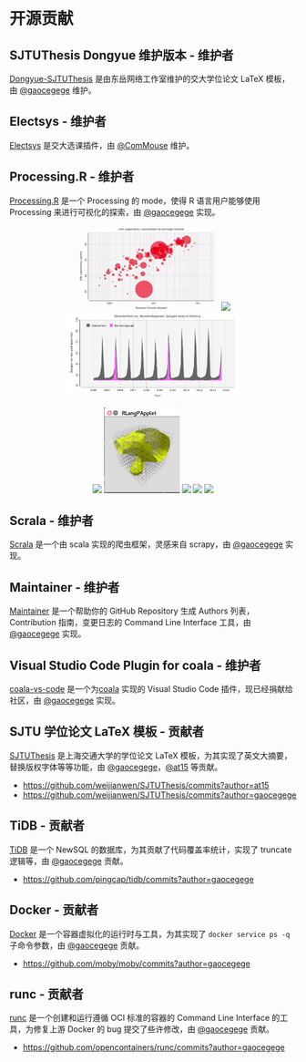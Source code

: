 # 开源贡献

[@gaocegege]: https://github.com/gaocegege
[@ComMouse]: https://github.com/ComMouse
[@at15]: https://github.com/at15

## SJTUThesis Dongyue 维护版本 - 维护者

[Dongyue-SJTUThesis](https://github.com/dyweb/SJTUThesis) 是由东岳网络工作室维护的交大学位论文 LaTeX 模板，由 [@gaocegege][] 维护。

## Electsys - 维护者

[Electsys](https://github.com/laohyx/electsys) 是交大选课插件，由 [@ComMouse][] 维护。

## Processing.R - 维护者

[Processing.R](https://github.com/gaocegege/Processing.R) 是一个 Processing 的 mode，使得 R 语言用户能够使用 Processing 来进行可视化的探索，由 [@gaocegege][] 实现。

<p align="center">
<img src="https://github.com/gaocegege/Processing.R/raw/master/raw-docs/img/life.gif" height=150></img>
<img src="https://github.com/gaocegege/Processing.R/raw/master/raw-docs/img/plot.png" height=150></img>
<img src="https://github.com/gaocegege/Processing.R/raw/master/raw-docs/img/history.png" height=150></img>
</p>

<p align="center">
<img src="https://github.com/gaocegege/Processing.R/raw/master/raw-docs/img/noise.gif" height=150></img>
<img src="https://github.com/gaocegege/Processing.R/raw/master/raw-docs/img/demo-geo.gif" height=150></img>
<img src="https://github.com/gaocegege/Processing.R/raw/master/raw-docs/img/math.gif" height=150></img>
<img src="https://github.com/gaocegege/Processing.R/raw/master/raw-docs/img/demo.gif" height=150></img>
<img src="https://github.com/gaocegege/Processing.R/raw/master/raw-docs/img/people.gif" height=150></img>
</p>

## Scrala - 维护者

[Scrala](https://github.com/gaocegege/scrala) 是一个由 scala 实现的爬虫框架，灵感来自 scrapy，由 [@gaocegege][] 实现。

## Maintainer - 维护者

[Maintainer](https://github.com/gaocegege/maintainer) 是一个帮助你的 GitHub Repository 生成 Authors 列表，Contribution 指南，变更日志的 Command Line Interface 工具，由 [@gaocegege][] 实现。

## Visual Studio Code Plugin for coala - 维护者

[coala-vs-code](https://github.com/coala/coala-vs-code) 是一个为[coala](https://coala.io) 实现的 Visual Studio Code 插件，现已经捐献给社区，由 [@gaocegege][] 实现。

## SJTU 学位论文 LaTeX 模板 - 贡献者

[SJTUThesis](https://github.com/weijianwen/SJTUThesis) 是上海交通大学的学位论文 LaTeX 模板，为其实现了英文大摘要，替换版权字体等等功能，由 [@gaocegege][]，[@at15][] 等贡献。

- https://github.com/weijianwen/SJTUThesis/commits?author=at15
- https://github.com/weijianwen/SJTUThesis/commits?author=gaocegege

## TiDB - 贡献者

[TiDB](https://github.com/pingcap/tidb) 是一个 NewSQL 的数据库，为其贡献了代码覆盖率统计，实现了 truncate 逻辑等，由 [@gaocegege][] 贡献。

- https://github.com/pingcap/tidb/commits?author=gaocegege

## Docker - 贡献者

[Docker](https://github.com/moby/moby) 是一个容器虚拟化的运行时与工具，为其实现了 `docker service ps -q` 子命令参数，由 [@gaocegege][] 贡献。

- https://github.com/moby/moby/commits?author=gaocegege

## runc - 贡献者

[runc](https://github.com/opencontainers/runc) 是一个创建和运行遵循 OCI 标准的容器的 Command Line Interface 的工具，为修复上游 Docker 的 bug 提交了些许修改，由 [@gaocegege][] 贡献。

- https://github.com/opencontainers/runc/commits?author=gaocegege

